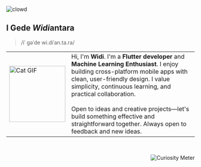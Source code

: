 ![clowd](https://github.com/user-attachments/assets/41dbc9a8-2bef-4c03-9527-742c0b71895d)

## I Gede *Widi*antara

> /iˈ ɡəˈde wi.diˈan.ta.ra/

<table style="border-collapse: collapse; width: 100%;">
  <tr style="border: none;">
    <td style="border: none; width: 150px;">
      <img src="https://media3.giphy.com/media/v1.Y2lkPTc5MGI3NjExMXVnbjBvM3J2ODRoZXM0cTFvcTBidXRob2dzMjhvZWxwa3V3ZXY0YiZlcD12MV9pbnRlcm5hbF9naWZfYnlfaWQmY3Q9cw/Hi9K3XEl0Llg8AX4Sb/giphy.gif" alt="Cat GIF" width="150" height="auto">
    </td>
    <td style="border: none; vertical-align: top;">
      Hi, I'm <b>Widi</b>. I'm a <b>Flutter developer</b> and <b>Machine Learning Enthusiast</b>. I enjoy building cross-platform mobile apps with clean, user-friendly design. I value simplicity, continuous learning, and practical collaboration.
      <br><br>Open to ideas and creative projects—let's build something effective and straightforward together. Always open to feedback and new ideas.
    </td>
  </tr>
</table>
<br>
<p align="right">
  <img src="https://komarev.com/ghpvc/?username=wawanwidiantara&label=Curiosity+Meter" alt="Curiosity Meter" />
</p>
